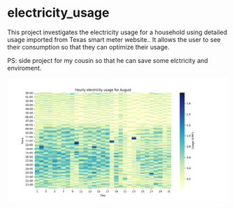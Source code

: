 # electricity_usage
This project investigates the electricity usage for a household using detailed usage imported from Texas smart meter website.. It allows the user to see their consumption so that they can optimize their usage.

PS: side project for my cousin so that he can save some elctricity and enviroment.

![Usage for August](aug_usage.png)
